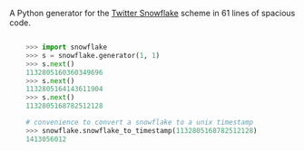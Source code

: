 A Python generator for the [Twitter
Snowflake](https://github.com/twitter/snowflake) scheme in 61 lines of spacious
code.

```python

    >>> import snowflake
    >>> s = snowflake.generator(1, 1)
    >>> s.next()
    1132805160360349696
    >>> s.next()
    1132805164143611904
    >>> s.next()
    1132805168782512128

    # convenience to convert a snowflake to a unix timestamp
    >>> snowflake.snowflake_to_timestamp(1132805168782512128)
    1413056012
```
